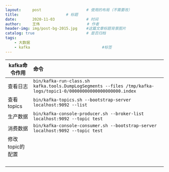 ```yaml
---
layout:     post                    # 使用的布局（不需要改）
title:                     # 标题 
date:       2020-11-03              # 时间
author:     王伟                     # 作者
header-img: img/post-bg-2015.jpg    #这篇文章标题背景图片
catalog: true                       # 是否归档
tags:
    - 大数据
    - kafka	                               #标签
---
```

| kafka命令作用   | 命令                                                         |
| --------------- | :----------------------------------------------------------- |
| 查看日志        | `bin/kafka-run-class.sh kafka.tools.DumpLogSegments --files /tmp/kafka-logs/topic1-0/00000000000000000000.index` |
| 查看topics      | `bin/kafka-topics.sh --bootstrap-server localhost:9092 --list` |
| 生产数据        | `bin/kafka-console-producer.sh --broker-list localhost:9092 --topic test` |
| 消费数据        | `bin/kafka-console-consumer.sh --bootstrap-server localhost:9092 --topic test` |
| 修改topic的配置 |                                                              |
|                 |                                                              |
|                 |                                                              |
|                 |                                                              |
|                 |                                                              |

